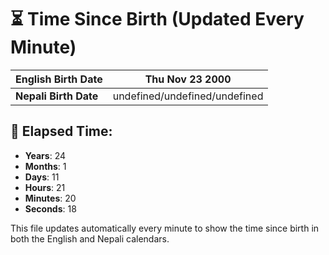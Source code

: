 # ⏳ Time Since Birth (Updated Every Minute)

| **English Birth Date** | Thu Nov 23 2000 |
|------------------------|-------------------------------------|
| **Nepali Birth Date**  | undefined/undefined/undefined                  |

## 📅 Elapsed Time:

- **Years**: 24
- **Months**: 1
- **Days**: 11
- **Hours**: 21
- **Minutes**: 20
- **Seconds**: 18

This file updates automatically every minute to show the time since birth in both the English and Nepali calendars.